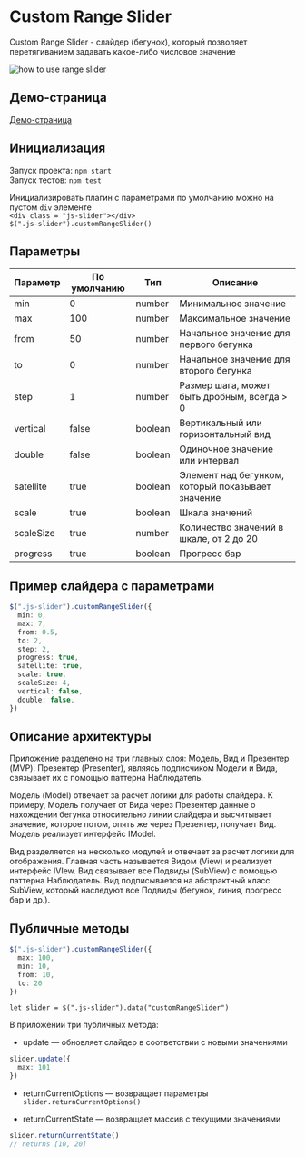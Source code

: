 # Custom Range Slider

Custom Range Slider - слайдер (бегунок), который позволяет перетягиванием задавать какое-либо числовое значение

![how to use range slider](https://i.imgur.com/nYnrDDj.gif)

## Демо-страница

[Демо-страница](https://daswetter.github.io/4th/)

## Инициализация

Запуск проекта: `npm start`  
Запуск тестов: `npm test`

Инициализировать плагин с параметрами по умолчанию можно на пустом `div` элементе  
`<div class = "js-slider"></div>`  
`$(".js-slider").customRangeSlider()`

## Параметры

Параметр | По умолчанию | Тип | Описание
--- | --- | --- | ---
min | 0 | number | Минимальное значение
max | 100 | number | Максимальное значение
from | 50 | number | Начальное значение для первого бегунка
to | 0 | number | Начальное значение для второго бегунка
step | 1 | number | Размер шага, может быть дробным, всегда > 0
vertical | false | boolean | Вертикальный или горизонтальный вид
double | false | boolean | Одиночное значение или интервал
satellite | true | boolean | Элемент над бегунком, который показывает значение
scale | true | boolean | Шкала значений
scaleSize | true | number | Количество значений в шкале, от 2 до 20
progress | true | boolean | Прогресс бар

## Пример слайдера с параметрами

```typescript
$(".js-slider").customRangeSlider({  
  min: 0,  
  max: 7,  
  from: 0.5,  
  to: 2,  
  step: 2,  
  progress: true,  
  satellite: true,  
  scale: true,  
  scaleSize: 4,  
  vertical: false,  
  double: false,  
})
```

## Описание архитектуры

Приложение разделено на три главных слоя: Модель, Вид и Презентер (MVP).
Презентер (Presenter), являясь подписчиком Модели и Вида, связывает их с помощью паттерна Наблюдатель.

Модель (Model) отвечает за расчет логики для работы слайдера. К примеру, Модель получает от Вида через Презентер данные о нахождении бегунка относительно линии слайдера и высчитывает значение, которое потом, опять же через Презентер, получает Вид. Модель реализует интерфейс IModel.

Вид разделяется на несколько модулей и отвечает за расчет логики для отображения. Главная часть называется Видом (View) и реализует интерфейс IVIew. Вид связывает все Подвиды (SubView) с помощью паттерна Наблюдатель. Вид подписывается на абстрактный класс SubView, который наследуют все Подвиды (бегунок, линия, прогресс бар и др.).

## Публичные методы

```typescript
$(".js-slider").customRangeSlider({
  max: 100,
  min: 10,
  from: 10,
  to: 20
})
```

`let slider = $(".js-slider").data("customRangeSlider")`

В приложении три публичных метода:

* update — обновляет слайдер в соответствии с новыми значениями

```typescript
slider.update({
  max: 101
})
```

* returnCurrentOptions — возвращает параметры  
`slider.returnCurrentOptions()`

* returnCurrentState — возвращает массив с текущими значениями  

```typescript
slider.returnCurrentState()
// returns [10, 20]
```
